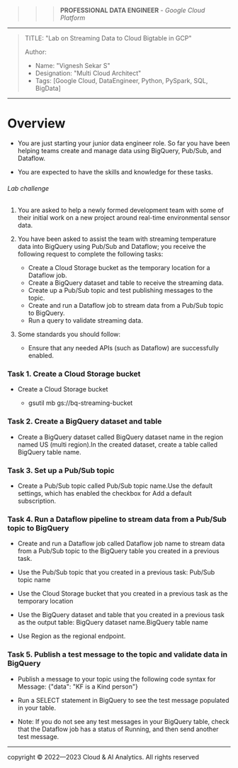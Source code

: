 >>> **PROFESSIONAL DATA ENGINEER** - *Google Cloud Platform*
------------------------

> TITLE: "Lab on Streaming Data to Cloud Bigtable in GCP"
> 
> Author:
  >- Name: "Vignesh Sekar S"
  >- Designation: "Multi Cloud Architect"
  >- Tags: [Google Cloud, DataEngineer, Python, PySpark, SQL, BigData]

--------------------------------------------------------------------------------------------------------------------

# Overview

* You are just starting your junior data engineer role. So far you have been helping teams create and manage data using BigQuery, Pub/Sub, and Dataflow.

* You are expected to have the skills and knowledge for these tasks.

###### Lab challenge

1. You are asked to help a newly formed development team with some of their initial work on a new project around real-time environmental sensor data. 
2. You have been asked to assist the team with streaming temperature data into BigQuery using Pub/Sub and Dataflow; you receive the following request to complete the following tasks:

    * Create a Cloud Storage bucket as the temporary location for a Dataflow job.
    * Create a BigQuery dataset and table to receive the streaming data.
    * Create up a Pub/Sub topic and test publishing messages to the topic.
    * Create and run a Dataflow job to stream data from a Pub/Sub topic to BigQuery.
    * Run a query to validate streaming data.

3. Some standards you should follow:

    * Ensure that any needed APIs (such as Dataflow) are successfully enabled.


### Task 1. Create a Cloud Storage bucket

* Create a Cloud Storage bucket 

     * gsutil mb gs://bq-streaming-bucket


### Task 2. Create a BigQuery dataset and table

* Create a BigQuery dataset called BigQuery dataset name in the region named US (multi region).In the created dataset, create a table called BigQuery table name.


### Task 3. Set up a Pub/Sub topic

* Create a Pub/Sub topic called Pub/Sub topic name.Use the default settings, which has enabled the checkbox for Add a default subscription.


### Task 4. Run a Dataflow pipeline to stream data from a Pub/Sub topic to BigQuery

* Create and run a Dataflow job called Dataflow job name to stream data from a Pub/Sub topic to the BigQuery table you created in a previous task.

* Use the Pub/Sub topic that you created in a previous task: Pub/Sub topic name

* Use the Cloud Storage bucket that you created in a previous task as the temporary location

* Use the BigQuery dataset and table that you created in a previous task as the output table: BigQuery dataset name.BigQuery table name

* Use Region as the regional endpoint.


### Task 5. Publish a test message to the topic and validate data in BigQuery

* Publish a message to your topic using the following code syntax for Message: {"data": "KF is a Kind person"}

* Run a SELECT statement in BigQuery to see the test message populated in your table.

* Note: If you do not see any test messages in your BigQuery table, check that the Dataflow job has a status of Running, and then send another test message.


------------------------------------------------------------------------------------------------------------------------
  <div class="footer">
              copyright © 2022—2023 Cloud & AI Analytics. 
                                      All rights reserved
          </div>
